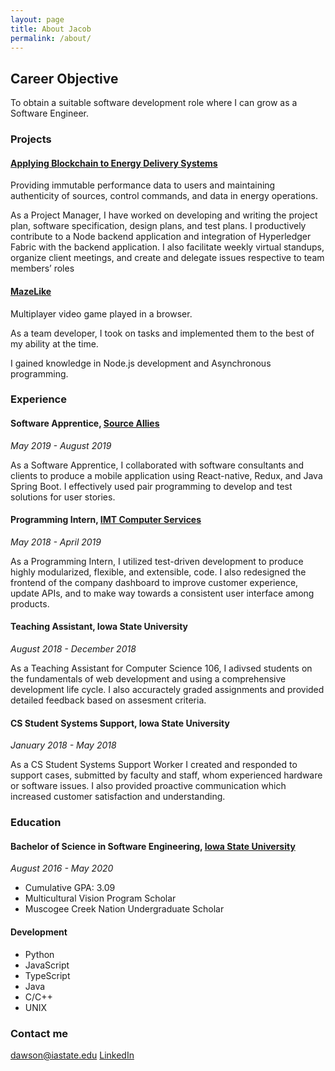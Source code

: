 ```yaml
---
layout: page
title: About Jacob
permalink: /about/
---
```


## Career Objective

To obtain a suitable software development role where I can grow as a Software Engineer.

### Projects

#### [Applying Blockchain to Energy Delivery Systems](http://sdmay20-12.sd.ece.iastate.edu/)

Providing immutable performance data to users and maintaining authenticity of sources, control commands, and data in energy operations.

As a Project Manager, I have worked on developing and writing the project plan, software specification, design plans, and test plans.
I productively contribute to a Node backend application and integration of Hyperledger Fabric with the backend application.
I also facilitate weekly virtual standups, organize client meetings, and create and delegate issues respective to team members’ roles

#### [MazeLike](https://github.com/mazelikegame/mazelike)

Multiplayer video game played in a browser.

As a team developer, I took on tasks and implemented them to the best of my ability at the time.

I gained knowledge in Node.js development and Asynchronous programming.

### Experience

#### Software Apprentice, [Source Allies](https://www.sourceallies.com)

_May 2019 - August 2019_

As a Software Apprentice, I collaborated with software consultants and clients to produce a mobile application using React-native, Redux, and Java Spring Boot.
I effectively used pair programming to develop and test solutions for user stories.

#### Programming Intern, [IMT Computer Services](https://www.imtapps.com)

_May 2018 - April 2019_

As a Programming Intern, I utilized test-driven development to produce highly modularized, flexible, and extensible, code.
I also redesigned the frontend of the company dashboard to improve customer experience,
update APIs, and to make way towards a consistent user interface among products.

#### Teaching Assistant, Iowa State University

_August 2018 - December 2018_

As a Teaching Assistant for Computer Science 106, I adivsed students on the fundamentals of 
web development and using a comprehensive development life cycle. I also accuractely graded
assignments and provided detailed feedback based on assesment criteria.

#### CS Student Systems Support, Iowa State University

_January 2018 - May 2018_

As a CS Student Systems Support Worker I created and responded to support cases, submitted by faculty and staff, whom
experienced hardware or software issues. I also provided proactive communication which increased customer satisfaction and
understanding.

### Education

#### Bachelor of Science in Software Engineering, [Iowa State University](https://www.iastate.edu)

_August 2016 - May 2020_

- Cumulative GPA: 3.09
- Multicultural Vision Program Scholar
- Muscogee Creek Nation Undergraduate Scholar

#### Development

- Python
- JavaScript
- TypeScript
- Java
- C/C++
- UNIX

### Contact me

[dawson@iastate.edu](mailto:dawson@iastate.edu)
[LinkedIn](https://www.linkedin.com/in/jdawson98/)
